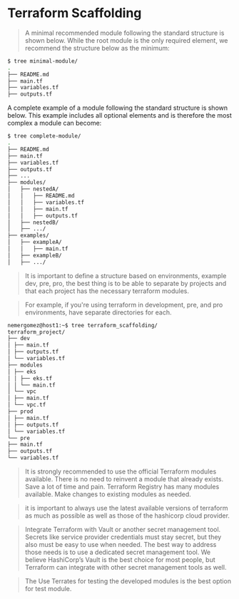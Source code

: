 # **Terraform Scaffolding**

> A minimal recommended module following the standard structure is shown below. While the root module is the only required element, we recommend the structure below as the minimum:

```sh
$ tree minimal-module/
.
├── README.md
├── main.tf
├── variables.tf
├── outputs.tf
```

A complete example of a module following the standard structure is shown below.
This example includes all optional elements and is therefore the most
complex a module can become:

```sh
$ tree complete-module/
.
├── README.md
├── main.tf
├── variables.tf
├── outputs.tf
├── ...
├── modules/
│   ├── nestedA/
│   │   ├── README.md
│   │   ├── variables.tf
│   │   ├── main.tf
│   │   ├── outputs.tf
│   ├── nestedB/
│   ├── .../
├── examples/
│   ├── exampleA/
│   │   ├── main.tf
│   ├── exampleB/
│   ├── .../
```

> It is important to define a structure based on environments, example dev, pre, pro, the best thing is to be able to separate by projects and that each project has the necessary terraform modules.

> For example, if you're using terraform in development, pre, and pro environments, have separate directories for each.

```sh
nemergomez@host1:~$ tree terraform_scaffolding/
terraform_project/
├── dev
│ ├── main.tf
│ ├── outputs.tf
│ └── variables.tf
├── modules
│ ├── eks
│ │ ├── eks.tf
│ │ └── main.tf
│ └── vpc
│ ├── main.tf
│ └── vpc.tf
├── prod
│ ├── main.tf
│ ├── outputs.tf
│ └── variables.tf
└── pre
├── main.tf
├── outputs.tf
└── variables.tf
```


> It is strongly recommended to use the official Terraform modules available. There is no need to reinvent a module that already exists. Save a lot of time and pain. Terraform Registry has many modules available. Make changes to existing modules as needed.

> it is important to always use the latest available versions of terraform as much as possible as well as those of the hashicorp cloud provider.

> Integrate Terraform with Vault or another secret management tool. Secrets like service provider credentials must stay secret, but they also must be easy to use when needed. The best way to address those needs is to use a dedicated secret management tool. We believe HashiCorp’s Vault is the best choice for most people, but Terraform can integrate with other secret management tools as well.

> The Use Terrates for testing the developed modules is the best option for test module.